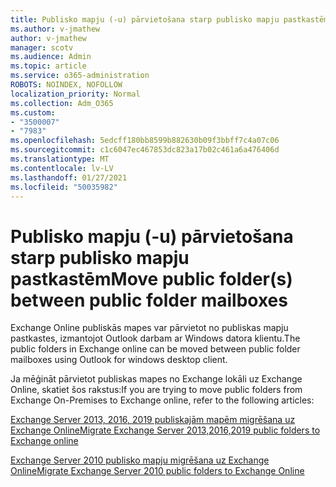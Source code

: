 ```yaml
---
title: Publisko mapju (-u) pārvietošana starp publisko mapju pastkastēm
ms.author: v-jmathew
author: v-jmathew
manager: scotv
ms.audience: Admin
ms.topic: article
ms.service: o365-administration
ROBOTS: NOINDEX, NOFOLLOW
localization_priority: Normal
ms.collection: Adm_O365
ms.custom:
- "3500007"
- "7983"
ms.openlocfilehash: 5edcff180bb8599b882630b09f3bbff7c4a07c06
ms.sourcegitcommit: c1c6047ec467853dc823a17b02c461a6a476406d
ms.translationtype: MT
ms.contentlocale: lv-LV
ms.lasthandoff: 01/27/2021
ms.locfileid: "50035982"
---
```

# <a name="move-public-folders-between-public-folder-mailboxes"></a><span data-ttu-id="f46f9-102">Publisko mapju (-u) pārvietošana starp publisko mapju pastkastēm</span><span class="sxs-lookup"><span data-stu-id="f46f9-102">Move public folder(s) between public folder mailboxes</span></span>

<span data-ttu-id="f46f9-103">Exchange Online publiskās mapes var pārvietot no publiskas mapju pastkastes, izmantojot Outlook darbam ar Windows datora klientu.</span><span class="sxs-lookup"><span data-stu-id="f46f9-103">The public folders in Exchange online can be moved between public folder mailboxes using Outlook for windows desktop client.</span></span>

<span data-ttu-id="f46f9-104">Ja mēģināt pārvietot publiskas mapes no Exchange lokāli uz Exchange Online, skatiet šos rakstus:</span><span class="sxs-lookup"><span data-stu-id="f46f9-104">If you are trying to move public folders from Exchange On-Premises to Exchange online, refer to the following articles:</span></span>

[<span data-ttu-id="f46f9-105">Exchange Server 2013, 2016, 2019 publiskajām mapēm migrēšana uz Exchange Online</span><span class="sxs-lookup"><span data-stu-id="f46f9-105">Migrate Exchange Server 2013,2016,2019 public folders to Exchange online</span></span>](https://aka.ms/ModernPFToEXO)

[<span data-ttu-id="f46f9-106">Exchange Server 2010 publisko mapju migrēšana uz Exchange Online</span><span class="sxs-lookup"><span data-stu-id="f46f9-106">Migrate Exchange Server 2010 public folders to Exchange Online</span></span>](https://aka.ms/LegacyPFToEXO)
